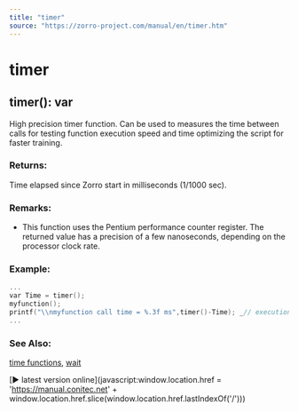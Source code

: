 ```yaml
---
title: "timer"
source: "https://zorro-project.com/manual/en/timer.htm"
---
```


# timer

## timer(): var

High precision timer function. Can be used to measures the time between calls for testing function execution speed and time optimizing the script for faster training.

### Returns:

Time elapsed since Zorro start in milliseconds (1/1000 sec).

### Remarks:

*   This function uses the Pentium performance counter register. The returned value has a precision of a few nanoseconds, depending on the processor clock rate.

### Example:

```c
...  
var Time = timer();  
myfunction();  
printf("\\nmyfunction call time = %.3f ms",timer()-Time); _// execution time in microsecond accuracy for the function call_  
...
```

### See Also:

[time functions](month.md), [wait](sleep.md)

[► latest version online](javascript:window.location.href = 'https://manual.conitec.net' + window.location.href.slice\(window.location.href.lastIndexOf\('/'\)\))